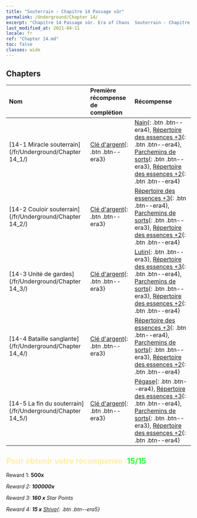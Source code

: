 ```yaml
---
title: "Souterrain - Chapitre 14 Passage sûr"
permalink: /Underground/Chapter 14/
excerpt: "Chapitre 14 Passage sûr. Era of Chaos  Souterrain - Chapitre 14. Passage sûr"
last_modified_at: 2021-04-11
locale: fr
ref: "Chapter 14.md"
toc: false
classes: wide
---
```


## Chapters

  | Nom |  Première récompense de complétion | Récompense |
  |:------------|:------------|:------------| 
  | [14-1 Miracle souterrain](/fr/Underground/Chapter 14_1/) | [Clé d'argent](/fr/Items/con_693/){: .btn .btn--era3} | [Nain](/fr/Items/unt_200/){: .btn .btn--era4}, [Répertoire des essences +3](/fr/Items/mat_60/){: .btn .btn--era4}, [Parchemins de sorts](/fr/Items/con_694/){: .btn .btn--era3}, [Répertoire des essences +2](/fr/Items/mat_53/){: .btn .btn--era4} |
  | [14-2 Couloir souterrain](/fr/Underground/Chapter 14_2/) | [Clé d'argent](/fr/Items/con_693/){: .btn .btn--era3} | [Répertoire des essences +3](/fr/Items/mat_60/){: .btn .btn--era4}, [Parchemins de sorts](/fr/Items/con_694/){: .btn .btn--era3}, [Répertoire des essences +2](/fr/Items/mat_53/){: .btn .btn--era4} |
  | [14-3 Unité de gardes](/fr/Underground/Chapter 14_3/) | [Clé d'argent](/fr/Items/con_693/){: .btn .btn--era3} | [Lutin](/fr/Items/unt_235/){: .btn .btn--era3}, [Répertoire des essences +3](/fr/Items/mat_60/){: .btn .btn--era4}, [Parchemins de sorts](/fr/Items/con_694/){: .btn .btn--era3}, [Répertoire des essences +2](/fr/Items/mat_53/){: .btn .btn--era4} |
  | [14-4 Bataille sanglante](/fr/Underground/Chapter 14_4/) | [Clé d'argent](/fr/Items/con_693/){: .btn .btn--era3} | [Répertoire des essences +3](/fr/Items/mat_60/){: .btn .btn--era4}, [Parchemins de sorts](/fr/Items/con_694/){: .btn .btn--era3}, [Répertoire des essences +2](/fr/Items/mat_53/){: .btn .btn--era4} |
  | [14-5 La fin du souterrain](/fr/Underground/Chapter 14_5/) | [Clé d'argent](/fr/Items/con_693/){: .btn .btn--era3} | [Pégase](/fr/Items/unt_202/){: .btn .btn--era4}, [Répertoire des essences +3](/fr/Items/mat_60/){: .btn .btn--era4}, [Parchemins de sorts](/fr/Items/con_694/){: .btn .btn--era3}, [Répertoire des essences +2](/fr/Items/mat_53/){: .btn .btn--era4} |


## <span style="color: #ffeea0">Pour obtenir votre récompense :</span><span style="color: #27f73a">15/15</span>

 Reward 1:  **500x** <i class="fas fa-gem"/>

 Reward 2:  **100000x** <i class="fas fa-coins"/>

 Reward 3: **160 x** Star Points

 Reward 4: **15 x** [Shiva](/fr/Items/her_376/){: .btn .btn--era5}

